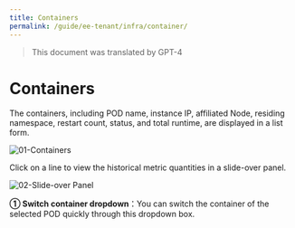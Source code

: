 ```yaml
---
title: Containers
permalink: /guide/ee-tenant/infra/container/
---
```


> This document was translated by GPT-4

# Containers

The containers, including POD name, instance IP, affiliated Node, residing namespace, restart count, status, and total runtime, are displayed in a list form.

![01-Containers](https://yunshan-guangzhou.oss-cn-beijing.aliyuncs.com/pub/pic/2023101965310caccb45f.png)

Click on a line to view the historical metric quantities in a slide-over panel.

![02-Slide-over Panel](https://yunshan-guangzhou.oss-cn-beijing.aliyuncs.com/pub/pic/2023101965310cac1f0c1.png)

**① Switch container dropdown**：You can switch the container of the selected POD quickly through this dropdown box.
